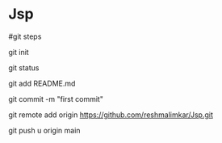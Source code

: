 # Jsp

#git steps

git init

git status

git add README.md

git commit -m "first commit"

git remote add origin https://github.com/reshmalimkar/Jsp.git

git push u origin main
